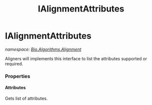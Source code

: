 ﻿---
title: IAlignmentAttributes
---

# IAlignmentAttributes
_namespace: [Bio.Algorithms.Alignment](N-Bio.Algorithms.Alignment.html)_

Aligners will implements this interface to list the attributes supported
 or required.



### Properties

#### Attributes
Gets list of attributes.

